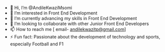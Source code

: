 - 👋 Hi, I’m @AndileKwaziMsomi
- 👀 I’m interested in Front End Development
- 🌱 I’m currently advancing my skills in Front End Development
- 💞️ I’m looking to collaborate with other Junior Front End Developers
- 📫 How to reach me [ email- andilekwazitp@gmail.com] 
- ⚡ Fun fact: Passionate about the development of technology and sports, especially Football and F1

<!---
AndileKwaziMsomi/AndileKwaziMsomi is a ✨ special ✨ repository because its `README.md` (this file) appears on your GitHub profile.
You can click the Preview link to take a look at your changes.
--->

